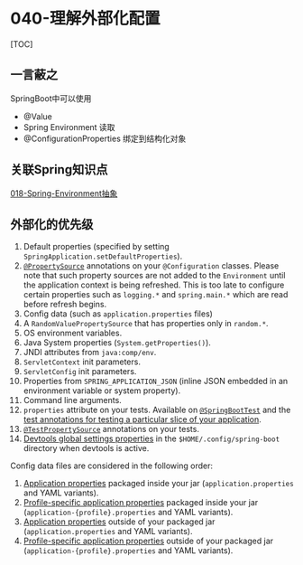 # 040-理解外部化配置

[TOC]

## 一言蔽之

SpringBoot中可以使用

- @Value
- Spring Environment 读取
- @ConfigurationProperties 绑定到结构化对象

## 关联Spring知识点

 [018-Spring-Environment抽象](../../02-spring-framework-documentation/018-Spring-Environment抽象) 

## 外部化的优先级

1. Default properties (specified by setting `SpringApplication.setDefaultProperties`).
2. [`@PropertySource`](https://docs.spring.io/spring/docs/5.3.3/javadoc-api/org/springframework/context/annotation/PropertySource.html) annotations on your `@Configuration` classes. Please note that such property sources are not added to the `Environment` until the application context is being refreshed. This is too late to configure certain properties such as `logging.*` and `spring.main.*` which are read before refresh begins.
3. Config data (such as `application.properties` files)
4. A `RandomValuePropertySource` that has properties only in `random.*`.
5. OS environment variables.
6. Java System properties (`System.getProperties()`).
7. JNDI attributes from `java:comp/env`.
8. `ServletContext` init parameters.
9. `ServletConfig` init parameters.
10. Properties from `SPRING_APPLICATION_JSON` (inline JSON embedded in an environment variable or system property).
11. Command line arguments.
12. `properties` attribute on your tests. Available on [`@SpringBootTest`](https://docs.spring.io/spring-boot/docs/2.4.2/api/org/springframework/boot/test/context/SpringBootTest.html) and the [test annotations for testing a particular slice of your application](https://docs.spring.io/spring-boot/docs/current/reference/html/spring-boot-features.html#boot-features-testing-spring-boot-applications-testing-autoconfigured-tests).
13. [`@TestPropertySource`](https://docs.spring.io/spring/docs/5.3.3/javadoc-api/org/springframework/test/context/TestPropertySource.html) annotations on your tests.
14. [Devtools global settings properties](https://docs.spring.io/spring-boot/docs/current/reference/html/using-spring-boot.html#using-boot-devtools-globalsettings) in the `$HOME/.config/spring-boot` directory when devtools is active.

Config data files are considered in the following order:

1. [Application properties](https://docs.spring.io/spring-boot/docs/current/reference/html/spring-boot-features.html#boot-features-external-config-files) packaged inside your jar (`application.properties` and YAML variants).
2. [Profile-specific application properties](https://docs.spring.io/spring-boot/docs/current/reference/html/spring-boot-features.html#boot-features-external-config-files-profile-specific) packaged inside your jar (`application-{profile}.properties` and YAML variants).
3. [Application properties](https://docs.spring.io/spring-boot/docs/current/reference/html/spring-boot-features.html#boot-features-external-config-files) outside of your packaged jar (`application.properties` and YAML variants).
4. [Profile-specific application properties](https://docs.spring.io/spring-boot/docs/current/reference/html/spring-boot-features.html#boot-features-external-config-files-profile-specific) outside of your packaged jar (`application-{profile}.properties` and YAML variants).